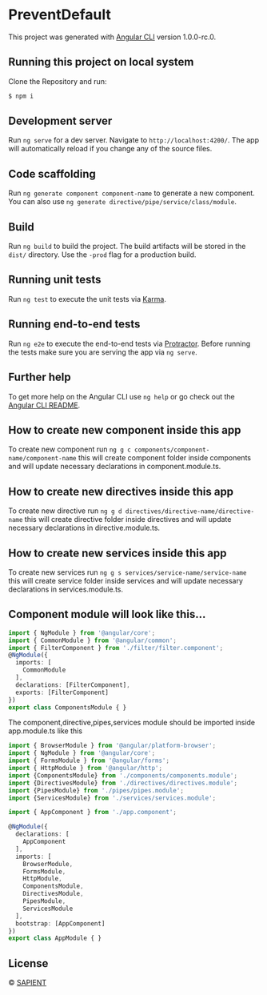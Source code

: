# PreventDefault

This project was generated with [Angular CLI](https://github.com/angular/angular-cli) version 1.0.0-rc.0.

## Running this project on local system
Clone the Repository and run:
```bash
$ npm i
```
## Development server
Run `ng serve` for a dev server. Navigate to `http://localhost:4200/`. The app will automatically reload if you change any of the source files.

## Code scaffolding

Run `ng generate component component-name` to generate a new component. You can also use `ng generate directive/pipe/service/class/module`.

## Build

Run `ng build` to build the project. The build artifacts will be stored in the `dist/` directory. Use the `-prod` flag for a production build.

## Running unit tests

Run `ng test` to execute the unit tests via [Karma](https://karma-runner.github.io).

## Running end-to-end tests

Run `ng e2e` to execute the end-to-end tests via [Protractor](http://www.protractortest.org/).
Before running the tests make sure you are serving the app via `ng serve`.

## Further help

To get more help on the Angular CLI use `ng help` or go check out the [Angular CLI README](https://github.com/angular/angular-cli/blob/master/README.md).

## How to create new component inside this app
To create new component run `ng g c components/component-name/component-name` this will create component folder inside
components and will update necessary declarations in component.module.ts.


## How to create new directives inside this app
To create new directive run `ng g d directives/directive-name/directive-name` this will create directive folder inside
 directives and will update  necessary declarations in directive.module.ts.

## How to create new services inside this app
To create new services run `ng g s services/service-name/service-name` this will create service folder inside
services and will update  necessary declarations in services.module.ts.

## Component module will look like this...
```typescript
import { NgModule } from '@angular/core';
import { CommonModule } from '@angular/common';
import { FilterComponent } from './filter/filter.component';
@NgModule({
  imports: [
    CommonModule
  ],
  declarations: [FilterComponent],
  exports: [FilterComponent]
})
export class ComponentsModule { }
```
The component,directive,pipes,services module should be imported inside app.module.ts like this
```typescript
import { BrowserModule } from '@angular/platform-browser';
import { NgModule } from '@angular/core';
import { FormsModule } from '@angular/forms';
import { HttpModule } from '@angular/http';
import {ComponentsModule} from './components/components.module';
import {DirectivesModule} from './directives/directives.module';
import {PipesModule} from './pipes/pipes.module';
import {ServicesModule} from './services/services.module';

import { AppComponent } from './app.component';

@NgModule({
  declarations: [
    AppComponent
  ],
  imports: [
    BrowserModule,
    FormsModule,
    HttpModule,
    ComponentsModule,
    DirectivesModule,
    PipesModule,
    ServicesModule
  ],
  bootstrap: [AppComponent]
})
export class AppModule { }
```

## License

© [SAPIENT](mailto:)
